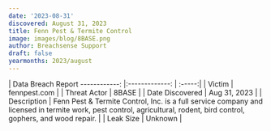 ```yaml
---
date: '2023-08-31'
discovered: August 31, 2023
title: Fenn Pest & Termite Control
image: images/blog/8BASE.png
author: Breachsense Support
draft: false
yearmonths: 2023/august
---
```



| Data Breach Report
------------:     |:-------------:    | :-----:|
| Victim      | fennpest.com      | 
| Threat Actor      | 8BASE      | 
| Date Discovered      | Aug 31, 2023      | 
| Description      | Fenn Pest & Termite Control, Inc. is a full service company and licensed in termite work, pest control, agricultural, rodent, bird control, gophers, and wood repair.      | 
| Leak Size      | Unknown      | 

